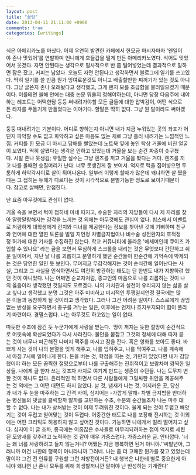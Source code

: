 ```yaml
---
layout: post
title: "꿀렁"
date: 2013-04-11 21:11:00 +0900
comments: true 
categories: [writings] 
---
```

식은 아메리카노를 마셨다. 어제 우연히 발견한 카페에서 한모금 마시자마자 '왠일이야 존나 맛있어'를 연발하며 언니에게 호들갑을 떨게 만든 아메리카노였다. 식어도 맛있어서 웃겼다. 자면 안된다는 생각으로 필사적으로 반 쯤 털어넣었는데 결과적으로 말하면 잠은 잤고, 커피는 남았다. 오늘도 자면 안된다고 생각하면서 블로그에 일기를 쓰고있다. 딱히 일기를 쓸 만큼 뭔가 잉여로운것도 아니고 배출할만한 찌꺼기가 있는 것도 아니다. 그냥 글쓴지 존나 오래됬다고 생각했고, 그게 왠지 모를 조급함을 불러일으켰기 때문이다. 이를테면 올해 안에는 대충 논문 뭐쓸지 정해야하는데, 아니면 당장 다음주에 내야하는 레포트는 어떡한담 등등 써내려가야할 모든 글들에 대한 압박감이, 어떤 식으로든 타자를 두들기게 만들었다는 이야기다. 할말은 딱히 없다. 그냥 뭔 말이라도 써야겠다. 

둥둥 떠내려가는 기분이다. 어디로 향하는지 아니면 내가 지금 누워있는 곳의 좌표가 어딘지 파악할 수도 없고 파악하고 싶은 마음도 없는 채로 그냥 흘러 내려가는 느낌적인 느낌. 커피를 한 모금 더 마시고 담배를 빨았는데 노트북 옆에 놓인 탁상 거울에 비친 얼굴이 보였다. 딱히 살쪘다는 생각은 안하고 있었는데 거울을 보는 순간 짜증이 솟구쳤다. 시발 존나 못생김; 유일한 실수는 그냥 렌즈를 끼고 거울을 봤다는 거다. 렌즈를 끼고 나를 볼때면 승질머리가 난다. 너무 못생긴게 잘 보여서. 억지로 턱을 집어넣으면 두툼하게 하악각사이로 살이 튀어나온다. 일부러 이렇게 할때가 많은데 왜냐하면 살 쪘을때는 그 접히는 두께가 다르다는 것이 시각적으로 분별가능한 정도로 보이기때문이다. 참고로 살빼면, 안접힌다. 

난 요즘 아무것에도 관심이 없다.

거울 속을 보면서 턱이 접히네 마네 따지고, 수술한 자리의 지방들이 다시 제 자리를 찾아 말랑말랑해지는 감각을 느끼는 것 외에는 아무것에도 관심이 없다. 빕스에서 이벤트로 저렴하게 대학생에게 런치와 디너를 제공한다는 정보를 찾아낸 것에 기뻐하며 친구와 연어에 대한 열띤 토론을 벌일 지언정 차별금지법이나 비수술 성전환자의 호적정정 허가에 대한 기사를 수집하진 않는다. 학교 커뮤니티에 올라온 '에세머인데 큐이즈 가입할 수 있나요' 라는 글을 보면서 무심하게 스크롤을 내리는 것은 무엇보다 간단하고 쉬운 일이어서, 지난 날 나를 괴롭히고 분열하게 했던 순간들이 한순간에 기억속에 박제되는 것은 당연한 일인 듯 보인다. 무뎌지고 무감각해지는 것이 순식간에 일어난다는 사실, 그리고 그 사실을 인식하면서도 여전히 방관하는 태도는 단 한번도 내가 지향하려 했던 것이 아니었다. 나는 어쩌면 순교자처럼, 종교인의 마음으로 나를 괴롭히는 것이 나의 옳음이라 생각했던 것일지도 모르겠다. 나의 가치관과 실천이 유리되지 않는 삶을 살고 싶다고 생각했고 분명 그것은 아주 미미하고 미시적인 투쟁일지언정 결국에는 많은 이들과 동참하게 될 것이라고 생각했다. 그러나 그건 어려운 일이다. 스스로에게 끊임없는 반성을 요구하면서 총구를 겨누는 일은, 이후에는 언제나 흐지부지되어 힘이 풀리기 마련이다. 경멸스럽다. 나는 아무것도 하고있는 일이 없다. 

따듯한 수조에 잠긴 듯 누군가에게 사랑을 받는다. 
땅이 꺼지는 듯한 절망이 순간적으로 머릿속에 확산되었다가 다시 사라진다. 불안을 붙잡고 그것의 정체에 대해 따져 묻는 것이 너무나 피곤해진 나머지 맥주를 마시고 잠을 잔다. 혹은 영화를 보아도 좋다. 바쁘게 사는 것이 나의 분열을 잊게 해주고, 나를 입혀주고, 나를 먹여주고, 나를 계속해서 아침 7시에 일어나게 한다. 돈을 버는 것, 학점을 따는 것, 가만히 있었다면 내가 감당했어야 하는 모든 끔찍한 절망으로부터 나를 구출해주는 진취적이고 보람차며 깜찍한 일상들. 나에게 글 한자 쓰는 것조차 사치로 여기게 만드는 생존의 수단들. 나는 도무지 변한 것이 하나도 없다. 윤리적인 척 하면서 다른 사람들에게 그럴싸한 위안을 제공해주는 것 외에는 그 어떤 대면도 하지 않았다. 날 것, 냄새가 나는 것, 어지러운 곳, 당신과 내가 두 눈을 마주하는 그 간격 사이, 심지어는 -가깝게 말해- 차별 금지법을 반대하는 병신들의 댓글을 클릭할까 말까를 고민하는 수초, 수분의 순간들조차 나는 마주 대할 수 없다. 나는 내가 상처받는 것이 이제 두려워진 것이다. 울게 되는 것이 두렵고 빼앗기는 것이 두렵고 얻어맞는 것이 두렵다. 어중간한 태도로 나를 포장해 전시하는 것 이외에는 어떤 크리틱도 허용하지 않고 싶어진 것이다. 가능하면 나에게서 멀리 떨어지고 싶다. 심지어 이 글 조차, 종국에는 어줍잖은 수사들로 마무리되려하는 점이 억지로 세련된 모양새를 갖추려고 노력하는 것 같아 매우 가증스럽다. 가증스러운 글. 안타깝다. '너는 왜 너를 사랑하려고 들지 않는거니? 어쨌든 지금 행복하면 된거 아니야.''씨발년아, 그러니까 이건 나한테 행복이 아니라니까 그러네. 나는 좀 더 고매한 뭔가를 찾고 있었는데말이야 그건 전 인류를 구원할 그런 처방전이거든? 내 행복은 나한테 별로 중요한게 아니야 왜냐면 난 존나 모두를 위해 희생할꺼니깐 말이야 난 반성하는 기계란다'


 
